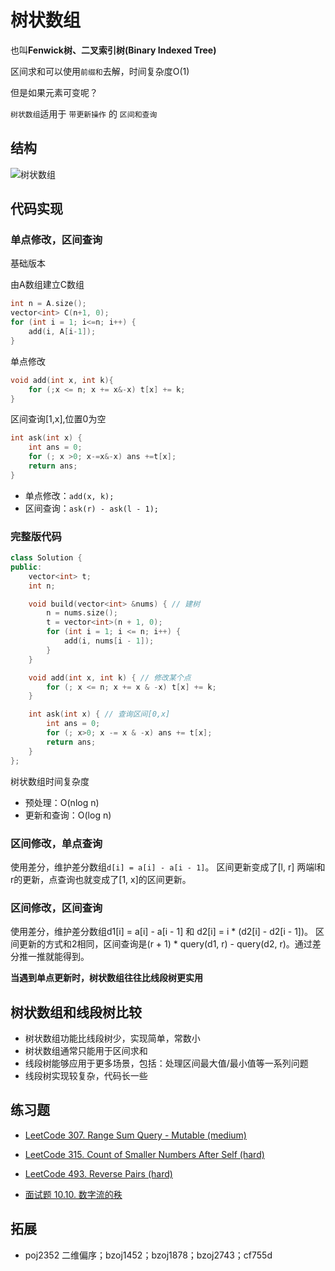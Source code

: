 # 树状数组

也叫**Fenwick树、二叉索引树(Binary Indexed Tree)**

区间求和可以使用`前缀和`去解，时间复杂度O(1)

但是如果元素可变呢？

`树状数组`适用于 `带更新操作` 的 `区间和查询`

## 结构

![树状数组](https://muyids.oss-cn-beijing.aliyuncs.com/tree-arr.png)

## 代码实现

### 单点修改，区间查询

基础版本

由A数组建立C数组

```cpp
int n = A.size();
vector<int> C(n+1, 0);
for (int i = 1; i<=n; i++) {
    add(i, A[i-1]);
}
```

单点修改

```cpp
void add(int x, int k){
    for (;x <= n; x += x&-x) t[x] += k;
}
```

区间查询[1,x],位置0为空

```cpp
int ask(int x) {
    int ans = 0;
    for (; x >0; x-=x&-x) ans +=t[x];
    return ans;
}
```

- 单点修改：`add(x, k);`
- 区间查询：`ask(r) - ask(l - 1);`

### 完整版代码

```cpp
class Solution {
public:
    vector<int> t;
    int n;

    void build(vector<int> &nums) { // 建树
        n = nums.size();
        t = vector<int>(n + 1, 0);
        for (int i = 1; i <= n; i++) {
            add(i, nums[i - 1]);
        }
    }

    void add(int x, int k) { // 修改某个点
        for (; x <= n; x += x & -x) t[x] += k;
    }

    int ask(int x) { // 查询区间[0,x]
        int ans = 0;
        for (; x>0; x -= x & -x) ans += t[x];
        return ans;
    }
};
```

树状数组时间复杂度

- 预处理：O(nlog n)
- 更新和查询：O(log n)

### 区间修改，单点查询

使用差分，维护差分数组`d[i] = a[i] - a[i - 1]`。
区间更新变成了[l, r] 两端l和r的更新，点查询也就变成了[1, x]的区间更新。

### 区间修改，区间查询

使用差分，维护差分数组d1[i] = a[i] - a[i - 1] 和 d2[i] = i * (d2[i] - d2[i - 1])。
区间更新的方式和2相同，区间查询是(r + 1) * query(d1, r) - query(d2, r)。通过差分推一推就能得到。

**当遇到单点更新时，树状数组往往比线段树更实用**

## 树状数组和线段树比较

- 树状数组功能比线段树少，实现简单，常数小
- 树状数组通常只能用于区间求和
- 线段树能够应用于更多场景，包括：处理区间最大值/最小值等一系列问题
- 线段树实现较复杂，代码长一些

## 练习题

- [LeetCode 307. Range Sum Query - Mutable (medium)](./problems/301-400/307.range-sum-query-mutable.md)

- [LeetCode 315. Count of Smaller Numbers After Self (hard)](./problems/301-400/315.count-of-smaller-numbers-after-self.md)

- [LeetCode 493. Reverse Pairs (hard)](./problems/401-500/493.reverse-pairs.md)

- [面试题 10.10. 数字流的秩](https://leetcode-cn.com/problems/rank-from-stream-lcci/)

## 拓展

- poj2352 二维偏序；bzoj1452；bzoj1878；bzoj2743；cf755d
